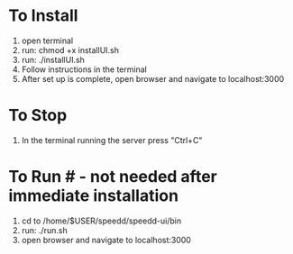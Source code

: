 # To Install #

1. open terminal
2. run: chmod +x installUI.sh
3. run: ./installUI.sh
4. Follow instructions in the terminal
5. After set up is complete, open browser and navigate to localhost:3000


# To Stop #

1. In the terminal running the server press "Ctrl+C"

# To Run # - not needed after immediate installation

1. cd to /home/$USER/speedd/speedd-ui/bin
2. run: ./run.sh
3. open browser and navigate to localhost:3000
